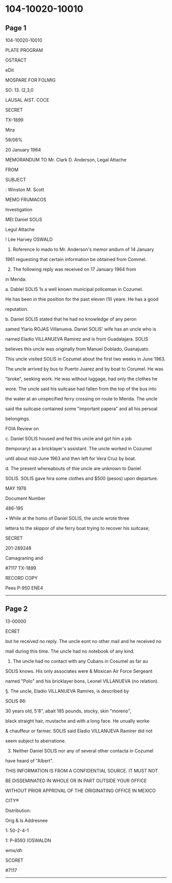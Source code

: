 # 104-10020-10010

## Page 1

104-10020-10010

PLATE PROGRAM

OSTRACT

eDit

MOSPARE FOR FOLMIG

SO: 13. (2,3,0

LAUSAL AIST. COCE

SECRET

TX-1899

Mira

59/06%

20 January 1964

MEMORANDUM TO Mr. Clark D. Anderson, Legal Attache

FROM

SUBJECT

: Winston M. Scott

MEMO FRUMACOS

Investigation

MEt Daniel SOLiS

Legul Attache

! Lée Harvey OSWALD

1. Roference lo mado to Mr. Anderson's memor andurn of 14 January

1961 reguesting that certain information be obtained from Commel.

2. The following reply was received on 17 January 1964 from

in Merida:

a. Dablel SOLIS 1s a well known municipal policeman in Cozumel.

He has been in thie position for the past eleven (1l) yeare. He has a good

reputation.

b. Daniel SOLIS stated that he had no knowledge of any peron

samed Yiario ROJAS Villanueva. Daniel SOLIS' wife has an uncle who is

named Eladio VILLANUEVA Ramirez and is from Guadalajara. SOLIS

believes this uncle was originally from Manuel Doblado, Guanajuato.

This uncle visited SOLIS in Cozumel about the first two weeks in June 1963.

The uncle arrived by bus to Puerto Juarez and by boat to Corumel. He was

"broke", seeking work. He was without luggage, had only the clothes he

wore. The uncle said his suitcase had fallen from the top of the bus into

the water at an unspecified ferry crossing on route to Merida. The uncle

said the suitcase contained some "important papera" and all his persoal

belongings.

FOIA Review on

c. Daniel SOLIS housed and fed this uncle and got him a job

(temporary) as a bricklayer's assistant. The uncle worked in Cozumel

until about mid-June 1963 and then left for Vera Cruz by boat.

d. The present whereabouts of thie uncle are unknown to Daniel

SOLIS. SOLIS gave hira some clothes and $500 (pesos) upon departure.

MAY 1976

Document Number

486-195

• While at the homo of Daniel SOLIS, the uncle wrote three

lettera to the skippor of she ferry boat trying to recover his suitcase;

SECRET

201-289248

Camagraning and

#7117 TX-1899

RECORD COPY

Pees P-950 ENE4

---

## Page 2

13-00000

ECRET

but he received no reply. The uncle eont no other mail and he received no

mail during this time. The uncle had no notebook of any kind.

1. The uncle had no contact with any Cubans in Cosumel as far au

SOLIS knows. His only associates were & Moxican Air Force Sergeant

named "Polo" and his bricklayer bons, Leonel VILLANUEVA (no relation).

§. The uncle, Eladio VILLANUEVA Ramires, is described by

SOLIS 86:

30 years old, 5'8", abait 185 pounds, stocky, skin "moreno",

black straight hair, mustache and with a long face. He unually worke

& chauffeur or farmer. SOLIS said Eladio VILLANUEVA Ramirer did not

seem subject to aberratione.

3. Neither Daniel SOLIS nor any of several other contacta in Cozumel

have heard of "Albert".

THIS INFORMATION IS FROM A CONFIDENTIAL SOURCE. IT MUST NOT

BE DISSEMINATED IN WHOLE OR IN PART OUTSIDE YOUR OFFICE

WITHOUT PRIOR APPROVAL OF THE ORIGINATING OFFICE IN MEXICO

CITY®

Distribution:

Orig & Is Addresnee

1: 50-2-4-1

1: P-8593 (OSWALDN

wms/dh

SCORET

#7117

---

